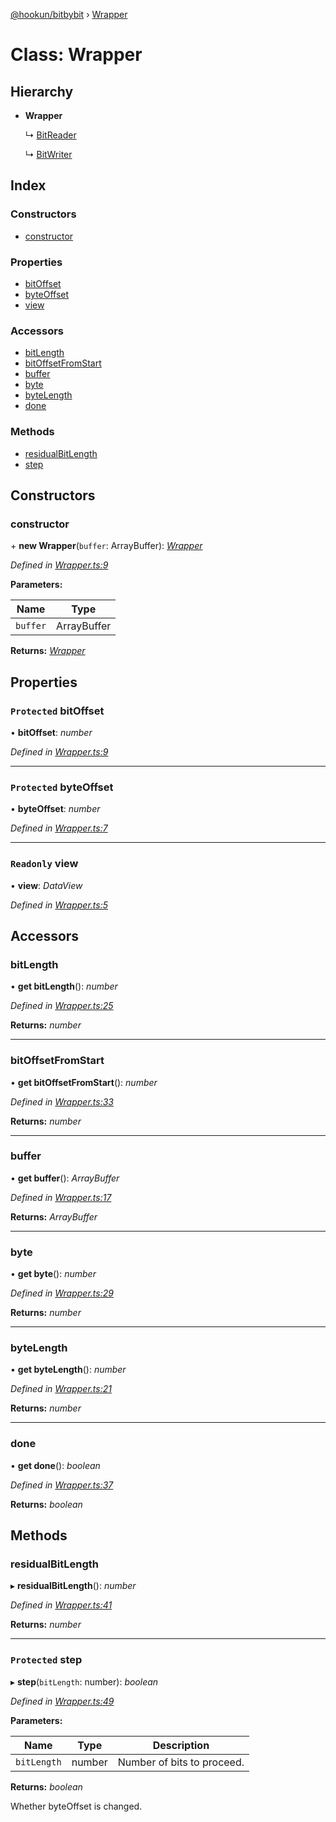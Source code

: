 [@hookun/bitbybit](../README.md) › [Wrapper](wrapper.md)

# Class: Wrapper

## Hierarchy

* **Wrapper**

  ↳ [BitReader](bitreader.md)

  ↳ [BitWriter](bitwriter.md)

## Index

### Constructors

* [constructor](wrapper.md#constructor)

### Properties

* [bitOffset](wrapper.md#protected-bitoffset)
* [byteOffset](wrapper.md#protected-byteoffset)
* [view](wrapper.md#readonly-view)

### Accessors

* [bitLength](wrapper.md#bitlength)
* [bitOffsetFromStart](wrapper.md#bitoffsetfromstart)
* [buffer](wrapper.md#buffer)
* [byte](wrapper.md#byte)
* [byteLength](wrapper.md#bytelength)
* [done](wrapper.md#done)

### Methods

* [residualBitLength](wrapper.md#residualbitlength)
* [step](wrapper.md#protected-step)

## Constructors

###  constructor

\+ **new Wrapper**(`buffer`: ArrayBuffer): *[Wrapper](wrapper.md)*

*Defined in [Wrapper.ts:9](https://github.com/hookun/bitbybit/blob/20789a9/src/Wrapper.ts#L9)*

**Parameters:**

Name | Type |
------ | ------ |
`buffer` | ArrayBuffer |

**Returns:** *[Wrapper](wrapper.md)*

## Properties

### `Protected` bitOffset

• **bitOffset**: *number*

*Defined in [Wrapper.ts:9](https://github.com/hookun/bitbybit/blob/20789a9/src/Wrapper.ts#L9)*

___

### `Protected` byteOffset

• **byteOffset**: *number*

*Defined in [Wrapper.ts:7](https://github.com/hookun/bitbybit/blob/20789a9/src/Wrapper.ts#L7)*

___

### `Readonly` view

• **view**: *DataView*

*Defined in [Wrapper.ts:5](https://github.com/hookun/bitbybit/blob/20789a9/src/Wrapper.ts#L5)*

## Accessors

###  bitLength

• **get bitLength**(): *number*

*Defined in [Wrapper.ts:25](https://github.com/hookun/bitbybit/blob/20789a9/src/Wrapper.ts#L25)*

**Returns:** *number*

___

###  bitOffsetFromStart

• **get bitOffsetFromStart**(): *number*

*Defined in [Wrapper.ts:33](https://github.com/hookun/bitbybit/blob/20789a9/src/Wrapper.ts#L33)*

**Returns:** *number*

___

###  buffer

• **get buffer**(): *ArrayBuffer*

*Defined in [Wrapper.ts:17](https://github.com/hookun/bitbybit/blob/20789a9/src/Wrapper.ts#L17)*

**Returns:** *ArrayBuffer*

___

###  byte

• **get byte**(): *number*

*Defined in [Wrapper.ts:29](https://github.com/hookun/bitbybit/blob/20789a9/src/Wrapper.ts#L29)*

**Returns:** *number*

___

###  byteLength

• **get byteLength**(): *number*

*Defined in [Wrapper.ts:21](https://github.com/hookun/bitbybit/blob/20789a9/src/Wrapper.ts#L21)*

**Returns:** *number*

___

###  done

• **get done**(): *boolean*

*Defined in [Wrapper.ts:37](https://github.com/hookun/bitbybit/blob/20789a9/src/Wrapper.ts#L37)*

**Returns:** *boolean*

## Methods

###  residualBitLength

▸ **residualBitLength**(): *number*

*Defined in [Wrapper.ts:41](https://github.com/hookun/bitbybit/blob/20789a9/src/Wrapper.ts#L41)*

**Returns:** *number*

___

### `Protected` step

▸ **step**(`bitLength`: number): *boolean*

*Defined in [Wrapper.ts:49](https://github.com/hookun/bitbybit/blob/20789a9/src/Wrapper.ts#L49)*

**Parameters:**

Name | Type | Description |
------ | ------ | ------ |
`bitLength` | number | Number of bits to proceed. |

**Returns:** *boolean*

Whether byteOffset is changed.
